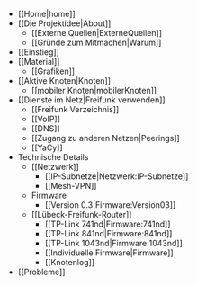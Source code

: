  * [[Home|home]]
 * [[Die Projektidee|About]]
   * [[Externe Quellen|ExterneQuellen]]
   * [[Gründe zum Mitmachen|Warum]]
 * [[Einstieg]]
 * [[Material]]
   * [[Grafiken]]
 * [[Aktive Knoten|Knoten]]
   * [[mobiler Knoten|mobilerKnoten]]
 * [[Dienste im Netz|Freifunk verwenden]]
   * [[Freifunk Verzeichnis]]
   * [[VoIP]]
   * [[DNS]]
   * [[Zugang zu anderen Netzen|Peerings]]
   * [[YaCy]]
 * Technische Details
   * [[Netzwerk]]
     * [[IP-Subnetze|Netzwerk:IP-Subnetze]]
     * [[Mesh-VPN]]
   * Firmware
     * [[Version 0.3|Firmware:Version03]]
   * [[Lübeck-Freifunk-Router]]
     * [[TP-Link 741nd|Firmware:741nd]]
     * [[TP-Link 841nd|Firmware:841nd]]
     * [[TP-Link 1043nd|Firmware:1043nd]]
     * [[Individuelle Firmware|Firmware]]
     * [[Knotenlog]]
 * [[Probleme]]
